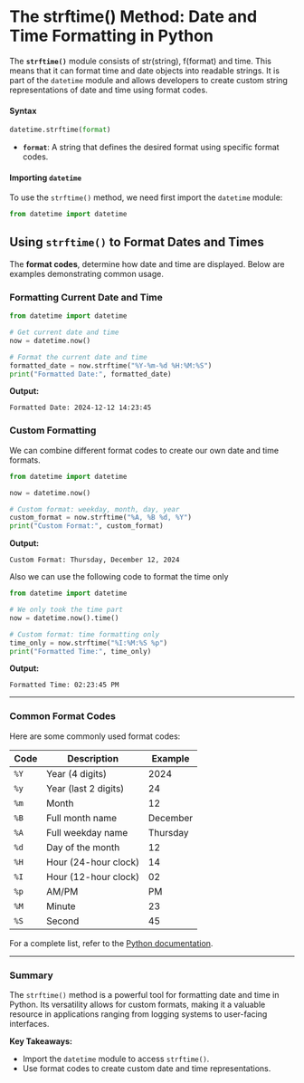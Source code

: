 # The strftime() Method: Date and Time Formatting in Python

The **`strftime()`** module consists of str(string), f(format) and time. This means that it can format time and date objects into readable strings. It is part of the `datetime` module and allows developers to create custom string representations of date and time using format codes.

#### Syntax

```python
datetime.strftime(format)
```

- **`format`**: A string that defines the desired format using specific format codes.


#### Importing `datetime`

To use the `strftime()` method, we need first import the `datetime` module:

```python
from datetime import datetime
```


## Using `strftime()` to Format Dates and Times

The **format codes**, determine how date and time are displayed. Below are examples demonstrating common usage.

### Formatting Current Date and Time

```python
from datetime import datetime

# Get current date and time
now = datetime.now()

# Format the current date and time
formatted_date = now.strftime("%Y-%m-%d %H:%M:%S")
print("Formatted Date:", formatted_date)
```

**Output:**

```
Formatted Date: 2024-12-12 14:23:45
```


### Custom Formatting

We can combine different format codes to create our own date and time formats.

```python
from datetime import datetime

now = datetime.now()

# Custom format: weekday, month, day, year
custom_format = now.strftime("%A, %B %d, %Y")
print("Custom Format:", custom_format)
```

**Output:**

```
Custom Format: Thursday, December 12, 2024
```

Also we can use the following code to format the time only

```python
from datetime import datetime

# We only took the time part
now = datetime.now().time() 

# Custom format: time formatting only
time_only = now.strftime("%I:%M:%S %p")
print("Formatted Time:", time_only)
```

**Output:**

```
Formatted Time: 02:23:45 PM
```

---

### Common Format Codes

Here are some commonly used format codes:

| Code | Description                 | Example  |
| ---- | --------------------------- | -------- |
| `%Y` | Year (4 digits)             | 2024     |
| `%y` | Year (last 2 digits)        | 24       |
| `%m` | Month                       | 12       |
| `%B` | Full month name             | December |
| `%A` | Full weekday name           | Thursday |
| `%d` | Day of the month            | 12       |
| `%H` | Hour (24-hour clock)        | 14       |
| `%I` | Hour (12-hour clock)        | 02       |
| `%p` | AM/PM                       | PM       |
| `%M` | Minute                      | 23       |
| `%S` | Second                      | 45       |

For a complete list, refer to the [Python documentation](https://docs.python.org/3/library/datetime.html#strftime-strptime-behavior).

---

### Summary

The `strftime()` method is a powerful tool for formatting date and time in Python. Its versatility allows for custom formats, making it a valuable resource in applications ranging from logging systems to user-facing interfaces.

**Key Takeaways:**

- Import the `datetime` module to access `strftime()`.
- Use format codes to create custom date and time representations.
